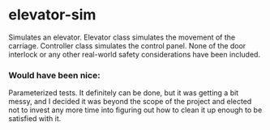 # elevator-sim

Simulates an elevator.  Elevator class simulates the movement of the carriage.
Controller class simulates the control panel.  None of the door interlock or any
other real-world safety considerations have been included.

### Would have been nice:
Parameterized tests.  It definitely can be done, but it was getting a bit messy, and I decided it
was beyond the scope of the project and elected not to invest any more time into figuring out
how to clean it up enough to be satisfied with it.